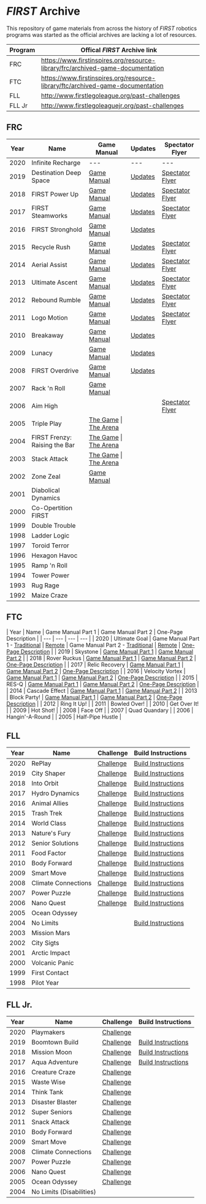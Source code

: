 # _FIRST_ Archive

This repository of game materials from across the history of _FIRST_ robotics programs was started as the official archives are lacking a lot of resources.

| Program | Offical _FIRST_ Archive link |
| --- | --- |
| FRC | https://www.firstinspires.org/resource-library/frc/archived-game-documentation |
| FTC | https://www.firstinspires.org/resource-library/ftc/archived-game-documentation |
| FLL | http://www.firstlegoleague.org/past-challenges |
| FLL Jr | http://www.firstlegoleaguejr.org/past-challenges |


## FRC

| Year | Name | Game Manual | Updates | Spectator Flyer |
| --- | --- | --- | --- | --- |
| 2020 | Infinite Recharge | --- | --- | --- |
| 2019 | Destination Deep Space | [Game Manual](FRC/FRC-2019-DestinationDeepSpace/2019FRCGameSeasonManual.pdf) | [Updates](FRC/FRC-2019-DestinationDeepSpace/TeamUpdates-combined.pdf) | [Spectator Flyer](FRC/FRC-2019-DestinationDeepSpace/frc19-fr021-spectator-flyer.pdf) |
| 2018 | FIRST Power Up | [Game Manual](FRC/FRC-2018-PowerUp/2018FRCGameSeasonManual.pdf) | [Updates](FRC/FRC-2018-PowerUp/TeamUpdates-combined.pdf) | [Spectator Flyer](FRC/FRC-2018-PowerUp/first-spectatorflyer18-frc-ltr-dec-form.pdf) |
| 2017 | FIRST Steamworks | [Game Manual](FRC/FRC-2017-Steamworks/2017FRCGameSeasonManual.pdf) | [Updates](FRC/FRC-2017-Steamworks/TeamUpdates-combined.pdf) | [Spectator Flyer](FRC/FRC-2017-Steamworks/FIRST-FRC-SpectatorFlyer'17-FR021-FORM.pdf) |
| 2016 | FIRST Stronghold | [Game Manual](FRC/FRC-2016-Stronghold/FRC-2016-game-manual.pdf) | [Updates](FRC/FRC-2016-Stronghold/2016TeamUpdatesComplete.pdf) |
| 2015 | Recycle Rush | [Game Manual](FRC/FRC-2015-RecycleRush/GameManual20150407.pdf) | [Updates](FRC/FRC-2015-RecycleRush/TeamUpdateBundle20150421.pdf) | [Spectator Flyer](FRC/FRC-2015-RecycleRush/2015-frc-game-description-1page.pdf) |
| 2014 | Aerial Assist | [Game Manual](FRC/FRC-2014-AerialAssist/2014-game-manual.pdf) | [Updates](FRC/FRC-2014-AerialAssist/2014-frc-team-updates.pdf) | [Spectator Flyer](FRC/FRC-2014-AerialAssist/2014-frc-game-1page.pdf) |
| 2013 | Ultimate Ascent | [Game Manual](FRC/FRC-2013-UltimateAscent/2013-game-manual.pdf) | [Updates](FRC/FRC-2013-UltimateAscent/2013-team-updates.pdf) | [Spectator Flyer](FRC/FRC-2013-UltimateAscent/2013-frc-game-1page.pdf) |
| 2012 | Rebound Rumble | [Game Manual](FRC/FRC-2012-ReboundRumble/2012-frc-competition-manual-game-sec1-5.pdf) | [Updates](FRC/FRC-2012-ReboundRumble/2012-frc-competition-manual-updates.pdf) | [Spectator Flyer](FRC/FRC-2012-ReboundRumble/2012-game-description-1page.pdf) |
| 2011 | Logo Motion | [Game Manual](FRC/FRC-2011-LogoMotion/2011-logomotion-game-manual.pdf) | [Updates](FRC/FRC-2011-LogoMotion/2011-logomotion-team-updates.pdf) | [Spectator Flyer](FRC/FRC-2011-LogoMotion/2011-logomotion-one-page.pdf) |
| 2010 | Breakaway | [Game Manual](FRC/FRC-2010-Breakaway/2010-breakaway-complete-manual.pdf) | [Updates](FRC/FRC-2010-Breakaway/2010-breakaway-team-updates.pdf) |
| 2009 | Lunacy | [Game Manual](FRC/FRC-2009-Lunacy/2009-lunacy-complete-manual.pdf) | [Updates](FRC/FRC-2009-Lunacy/2009-team-updates.pdf) |
| 2008 | FIRST Overdrive | [Game Manual](FRC/FRC-2008-Overdrive/2008-overdrive-manual.pdf) | [Updates](FRC/FRC-2008-Overdrive/2008-overdrive-team-updates.pdf) |
| 2007 | Rack 'n Roll | [Game Manual](FRC/FRC-2007-RackNRoll/2007-racknroll-manual.pdf) |
| 2006 | Aim High | | | [Spectator Flyer](FRC/FRC-2006-AimHigh/2006-aimhigh-one-page.pdf) |
| 2005 | Triple Play | [The Game](FRC/FRC-2005-TriplePlay/2005-the-game.pdf) \| [The Arena](FRC/FRC-2005-TriplePlay/2005-the-arena.pdf) |
| 2004 | FIRST Frenzy: Raising the Bar | [The Game](FRC/FRC-2004-Frenzy/2004-the-game.pdf) \| [The Arena](FRC/FRC-2004-Frenzy/2004-the-arena.pdf) |
| 2003 | Stack Attack | [The Game](FRC/FRC-2003-StackAttack/2003-the-game.pdf) \| [The Arena](FRC/FRC-2003-StackAttack/2003-the-arena.pdf) |
| 2002 | Zone Zeal | [Game Manual](FRC/FRC-2002-ZoneZeal/2002-game-manual.pdf) |
| 2001 | Diabolical Dynamics |
| 2000 | Co-Opertition FIRST |
| 1999 | Double Trouble |
| 1998 | Ladder Logic |
| 1997 | Toroid Terror |
| 1996 | Hexagon Havoc |
| 1995 | Ramp 'n Roll |
| 1994 | Tower Power |
| 1993 | Rug Rage |
| 1992 | Maize Craze |



## FTC

| Year | Name | Game Manual Part 1 | Game Manual Part 2 | One-Page Description |
| --- | --- | --- | --- |
| 2020 | Ultimate Goal | Game Manual Part 1 - [Traditional](FTC/FTC-2020-UltimateGoal/game-manual-part-1-traditional-events.pdf) \| [Remote](FTC/FTC-2020-UltimateGoal/game-manual-part-1-remote-events.pdf) | Game Manual Part 2 - [Traditional](FTC/FTC-2020-UltimateGoal/game-manual-part-2-traditional-events.pdf) \| [Remote](FTC/FTC-2020-UltimateGoal/game-manual-part-2-remote-events.pdf) | [One-Page Description](FTC/FTC-2020-UltimateGoal/ftc-spectator-flyer-fy21.pdf) |
| 2019 | Skystone | [Game Manual Part 1](FTC/FTC-2019-Skystone/game-manual-part-1.pdf) | [Game Manual Part 2](FTC/FTC-2019-Skystone/game-manual-part-2.pdf) |
| 2018 | Rover Ruckus | [Game Manual Part 1](FTC/FTC-2018-RoverRuckus/game-manual-part-1.pdf) | [Game Manual Part 2](FTC/FTC/FTC-2018-RoverRuckus/game-manual-part-2.pdf) | [One-Page Description](FTC/FTC-2018-RoverRuckus/first-ftc-spectatorflyer19-ft031-ltr.pdf) |
| 2017 | Relic Recovery | [Game Manual Part 1](FTC/FTC-2017-RelicRecovery/game-manual-part-1.pdf) | [Game Manual Part 2](FTC/FTC-2017-RelicRecovery/game-manual-part-2.pdf) | [One-Page Description](FTC/FTC-2017-RelicRecovery/first-spectatorflyer18-ftc-ltr-dec-form.pdf) |
| 2016 | Velocity Vortex | [Game Manual Part 1](FTC/FTC-2016-VelocityVortex/game-manual-part-1.pdf) | [Game Manual Part 2](FTC/FTC-2016-VelocityVortex/game-manual-part-2.pdf) | [One-Page Description](FTC/FTC-2016-VelocityVortex/VelocityVortexOnePage.pdf) |
| 2015 | RES-Q | [Game Manual Part 1](FTC/FTC-2015-RES-Q/game-manual-part-1.pdf) | [Game Manual Part 2](FTC/FTC-2015-RES-Q/game-manual-part-2.pdf) | [One-Page Description](FTC/FTC-2015-RES-Q/first-resq-one-page.pdf) |
| 2014 | Cascade Effect | [Game Manual Part 1](FTC/FTC-2014-CascadeEffect/game-manual-part-1.pdf) | [Game Manual Part 2](FTC/FTC-2014-CascadeEffect/game-manual-part-2.pdf) |
| 2013 | Block Party! | [Game Manual Part 1](FTC/FTC-2013-BlockParty/game-manual-part-1.pdf) | [Game Manual Part 2](FTC/FTC-2013-BlockParty/game-manual-part-2.pdf) | [One-Page Description](FTC/FTC-2013-BlockParty/FTC_BlockParty_Game_1page.pdf) |
| 2012 | Ring It Up! |
| 2011 | Bowled Over! |
| 2010 | Get Over It! |
| 2009 | Hot Shot! |
| 2008 | Face Off |
| 2007 | Quad Quandary |
| 2006 | Hangin'-A-Round |
| 2005 | Half-Pipe Hustle |


## FLL

| Year | Name | Challenge | Build Instructions |
| --- | --- | --- | --- |
| 2020 | RePlay | [Challenge](FLL/FLL-2019-CityShaper/challenge.pdf) | [Build Instructions](FLL/FLL-2019-CityShaper/Build%20Instructions) |
| 2019 | City Shaper | [Challenge](FLL/FLL-2019-CityShaper/challenge.pdf) | [Build Instructions](FLL/FLL-2019-CityShaper/Build%20Instructions) |
| 2018 | Into Orbit |[Challenge](FLL/FLL-2018-IntoOrbit/challenge.pdf) | [Build Instructions](FLL/FLL-2018-IntoOrbit/Build%20Instructions) |
| 2017 | Hydro Dynamics | [Challenge](FLL/FLL-2017-HydroDynamics/challenge%20guide.pdf) | [Build Instructions](FLL/FLL-2017-HydroDynamics/Build%20Instructions) |
| 2016 | Animal Allies | [Challenge](FLL/FLL-2016-AnimalAllies/challenge%20guide.pdf) | [Build Instructions](FLL/FLL-2016-AnimalAllies/Build%20Instructions) |
| 2015 | Trash Trek | [Challenge](FLL/FLL-2015-TrashTrek/challenge.pdf) | [Build Instructions](FLL/FLL-2015-TrashTrek/Build%20Instructions) |
| 2014 | World Class | [Challenge](FLL/FLL-2014-WorldClass/challenge.pdf) | [Build Instructions](FLL/FLL-2014-WorldClass/Build%20Instructions) |
| 2013 | Nature's Fury | [Challenge](FLL/FLL-2013-NaturesFury/challenge.pdf) | [Build Instructions](FLL/FLL-2013-NaturesFury/Build%20Instructions) |
| 2012 | Senior Solutions | [Challenge](FLL/FLL-2012-SeniorSolutions/challenge.pdf) | [Build Instructions](FLL/FLL-2012-SeniorSolutions/Build%20Instructions) |
| 2011 | Food Factor | [Challenge](FLL/FLL-2011-FoodFactor/challenge.pdf) | [Build Instructions](FLL/FLL-2011-FoodFactor/Build%20Instructions) |
| 2010 | Body Forward | [Challenge](FLL/FLL-2010-BodyForward/challenge.pdf) | [Build Instructions](FLL/FLL-2010-BodyForward/Build%20Instructions) |
| 2009 | Smart Move | [Challenge](FLL/FLL-2009-SmartMove/challenge.pdf) | [Build Instructions](FLL/FLL-2009-SmartMove/Build%20Instructions) |
| 2008 | Climate Connections | [Challenge](FLL/FLL-2008-ClimateConnections/challenge.pdf) | [Build Instructions](FLL/FLL-2008-ClimateConnections/Build%20Instructions) |
| 2007 | Power Puzzle | [Challenge](FLL/FLL-2007-PowerPuzzle/challenge.pdf) | [Build Instructions](FLL/FLL-2007-PowerPuzzle/Build%20Instructions) |
| 2006 | Nano Quest | [Challenge](FLL/FLL-2006-NanoQuest/challenge.pdf) | [Build Instructions](FLL/FLL-2006-NanoQuest/Build%20Instructions) |
| 2005 | Ocean Odyssey |
| 2004 | No Limits | | [Build Instructions](FLL/FLL-2004-NoLimits/Build%20Instructions) |
| 2003 | Mission Mars |
| 2002 | City Sigts |
| 2001 | Arctic Impact |
| 2000 | Volcanic Panic |
| 1999 | First Contact |
| 1998 | Pilot Year |


## FLL Jr.

| Year | Name | Challenge | Build Instructions |
| --- | --- | --- | --- |
| 2020 | Playmakers | [Challenge](FLLJr/FLLJr-2020-Playmakers/challenge.pdf) |
| 2019 | Boomtown Build | [Challenge](FLLJr/FLLJr-2019-BoomtownBuild/boomtown-build-challenge.pdf) | [Build Instructions](FLLJr/FLLJr-2019-BoomtownBuild/Build%20Instructions) |
| 2018 | Mission Moon | [Challenge](FLLJr/FLLJr-2018-MissionMoon/Mission_Moon_Build_Instructions.pdf) | [Build Instructions](FLLJr/FLLJr-2018-MissionMoon/Mission_Moon_Build_Instructions.pdf) |
| 2017 | Aqua Adventure | [Challenge](FLLJr/FLLJr-2017-AquaAdventure/aqua-adventure-challenge-letter.pdf) | [Build Instructions](FLLJr/FLLJr-2017-AquaAdventure/Build%20Instructions) |
| 2016 | Creature Craze | [Challenge](FLLJr/FLLJr-2016-CreatureCraze/creaturecraze-challengedocument.pdf) |
| 2015 | Waste Wise | [Challenge](FLLJr/FLLJr-2015-WasteWise/2015-waste-wise.pdf) |
| 2014 | Think Tank | [Challenge](FLLJr/FLLJr-2014-ThinkTank/flljr-2014-jrfll-think-tank.pdf) |
| 2013 | Disaster Blaster | [Challenge](FLLJr/FLLJr-2013-DisasterBlaster/flljr-2013-disaster-blaster.pdf) |
| 2012 | Super Seniors | [Challenge](FLLJr/FLLJr-2012-SuperSeniors/flljr-2012-super-seniors.pdf) |
| 2011 | Snack Attack | [Challenge](FLLJr/FLLJr-2011-SnackAttack/flljr-2011-snack-attack.pdf) |
| 2010 | Body Forward | [Challenge](FLLJr/FLLJr-2010-BodyForward/flljr-2010-body-forward.pdf) |
| 2009 | Smart Move | [Challenge](FLLJr/FLLJr-2009-SmartMove/flljr-2009-smart-move.pdf) |
| 2008 | Climate Connections | [Challenge](FLLJr/FLLJr-2008-ClimateConnections/flljr-2008-climate-connections.pdf) |
| 2007 | Power Puzzle | [Challenge](FLLJr/FLLJr-2007-PowerPuzzle/flljr-2007-power-puzzle.pdf) |
| 2006 | Nano Quest | [Challenge](FLLJr/FLLJr-2006-NanoQuest/flljr-2006-nano-quest.pdf) |
| 2005 | Ocean Odyssey | [Challenge](FLLJr/FLLJr-2005-OceanOdyssey/flljr-2005-ocean-odyssey.pdf) |
| 2004 | No Limits (Disabilities) |
